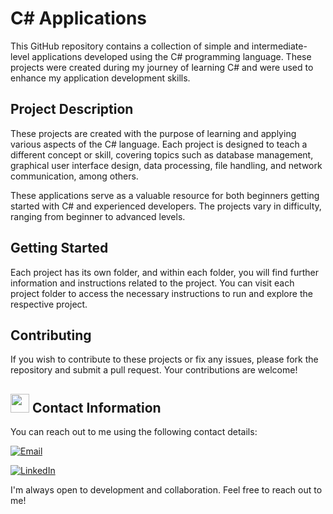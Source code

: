 # C# Applications

This GitHub repository contains a collection of simple and intermediate-level applications developed using the C# programming language. These projects were created during my journey of learning C# and were used to enhance my application development skills.

## Project Description

These projects are created with the purpose of learning and applying various aspects of the C# language. Each project is designed to teach a different concept or skill, covering topics such as database management, graphical user interface design, data processing, file handling, and network communication, among others.

These applications serve as a valuable resource for both beginners getting started with C# and experienced developers. The projects vary in difficulty, ranging from beginner to advanced levels.

## Getting Started

Each project has its own folder, and within each folder, you will find further information and instructions related to the project. You can visit each project folder to access the necessary instructions to run and explore the respective project.

## Contributing

If you wish to contribute to these projects or fix any issues, please fork the repository and submit a pull request. Your contributions are welcome!

## <img src="https://user-images.githubusercontent.com/74038190/235294019-40007353-6219-4ec5-b661-b3c35136dd0b.gif" width="30" style="margin-bottom: -5px;"> Contact Information

You can reach out to me using the following contact details:

[![Email](https://img.shields.io/badge/Email-sinanozcelik%40yaani.com-brightgreen)](mailto:sinanozcelik@yaani.com)

[![LinkedIn](https://img.shields.io/badge/LinkedIn-sinan--ozcelik-blue)](https://www.linkedin.com/in/sinan-ozcelik/)

I'm always open to development and collaboration. Feel free to reach out to me!

